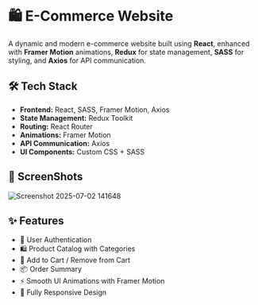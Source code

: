 # 🛍️ E-Commerce Website

A dynamic and modern e-commerce website built using **React**, enhanced with **Framer Motion** animations, **Redux** for state management, **SASS** for styling, and **Axios** for API communication.

## 🛠️ Tech Stack

- **Frontend:** React, SASS, Framer Motion, Axios
- **State Management:** Redux Toolkit
- **Routing:** React Router
- **Animations:** Framer Motion
- **API Communication:** Axios
- **UI Components:** Custom CSS + SASS

## 📸 ScreenShots 

![Screenshot 2025-07-02 141648](https://github.com/user-attachments/assets/bf7bcebd-56e6-4834-a442-6ef98f6311f8)


## ✨ Features

- 🔐 User Authentication
- 🛍️ Product Catalog with Categories
- 🛒 Add to Cart / Remove from Cart
- 📦 Order Summary
- ⚡ Smooth UI Animations with Framer Motion
- 📱 Fully Responsive Design



